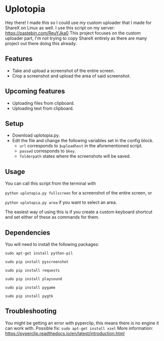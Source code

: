 # Uplotopia

Hey there!
I made this so I could use my custom uploader that I made for ShareX on Linux as well.
I use this script on my server:  https://pastebin.com/ReuYJka0
This project focuses on the custom uploader part, I'm not trying to copy ShareX entirely as there are many project out there doing this already.

## Features
* Take and upload a screenshot of the entire screen.
* Crop a screenshot and upload the area of said screenshot.

## Upcoming features
* Uploading files from clipboard.
* Uploading text from clipboard.


## Setup
* Download uplotopia.py.
* Edit the file and change the following variables set in the config block.
  * `url` corresponds to `$uploadhost` in the aforementioned script.
  * `passwd` corresponds to `$key`.
  * `folderpath` states where the screenshots will be saved.

## Usage
You can call this script from the terminal with 

`python uplotopia.py fullscreen` for a screenshot of the entire screen, or


`python uplotopia.py area` if you want to select an area. 

The easiest way of using this is if you create a custom keyboard shortcut and set either of these as commands for them.

## Dependencies
You will need to install the following packages:

`sudo apt-get install python-pil`

`sudo pip install pyscreenshot`

`sudo pip install requests`

`sudo pip install playsound`

`sudo pip install pygame`

`sudo pip install pygtk`

## Troubleshooting

You might be getting an error with pyperclip, this means there is no engine it can work with.
Possible fix: `sudo apt-get install xsel`
More information: https://pyperclip.readthedocs.io/en/latest/introduction.html
